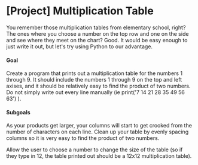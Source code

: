 # [Project] Multiplication Table
You remember those multiplication tables from elementary school, right? The ones where you choose a number on the top row and one on the side and see where they meet on the chart? Good. It would be easy enough to just write it out, but let's try using Python to our advantage.

#### Goal

Create a program that prints out a multiplication table for the numbers 1 through 9. It should include the numbers 1 through 9 on the top and left axises, and it should be relatively easy to find the product of two numbers. Do not simply write out every line manually (ie print('7 14 21 28 35 49 56 63') ).

#### Subgoals

As your products get larger, your columns will start to get crooked from the number of characters on each line. Clean up your table by evenly spacing columns so it is very easy to find the product of two numbers.

Allow the user to choose a number to change the size of the table (so if they type in 12, the table printed out should be a 12x12 multiplication table).

